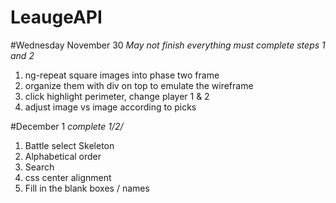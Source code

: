 # LeaugeAPI

#Wednesday November 30
*May not finish everything must complete steps 1 and 2*
1. ng-repeat square images into phase two frame
2. organize them with div on top to emulate the wireframe
3. click highlight perimeter, change player 1 & 2
4. adjust image vs image according to picks

#December 1
*complete
1/2/*
1. Battle select Skeleton
2. Alphabetical order
3. Search
4. css center alignment
5. Fill in the blank boxes / names

